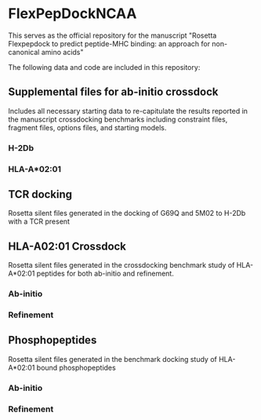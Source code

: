 # FlexPepDockNCAA
This serves as the official repository for the manuscript "Rosetta Flexpepdock to predict peptide-MHC binding: an approach for non-canonical amino acids"

The following data and code are included in this repository:
## Supplemental files for ab-initio crossdock
Includes all necessary starting data to re-capitulate the results reported in the manuscript crossdocking benchmarks including constraint files, fragment files, options files, and starting models. 
### H-2Db
### HLA-A*02:01
## TCR docking
Rosetta silent files generated in the docking of G69Q and 5M02 to H-2Db with a TCR present
## HLA-A02:01 Crossdock
Rosetta silent files generated in the crossdocking benchmark study of HLA-A*02:01 peptides for both ab-initio and refinement.
### Ab-initio
### Refinement
## Phosphopeptides
Rosetta silent files generated in the benchmark docking study of HLA-A*02:01 bound phosphopeptides
### Ab-initio
### Refinement
